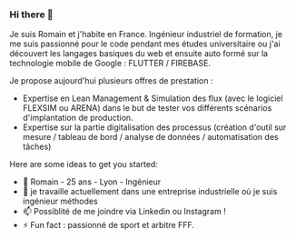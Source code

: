 ### Hi there 👋

Je suis Romain et j'habite en France. Ingénieur industriel de formation, je me suis passionné pour le code pendant mes études universitaire ou j'ai découvert les langages basiques du web et ensuite auto formé sur la technologie mobile de Google : FLUTTER / FIREBASE.

Je propose aujourd'hui plusieurs offres de prestation :
- Expertise en Lean Management & Simulation des flux (avec le logiciel FLEXSIM ou ARENA) dans le but de tester vos différents scénarios d'implantation de production.
- Expertise sur la partie digitalisation des processus (création d'outil sur mesure / tableau de bord / analyse de données / automatisation des tâches) 

Here are some ideas to get you started:

- 💬 Romain - 25 ans - Lyon - Ingénieur
- 🔭 je travaille actuellement dans une entreprise industrielle où je suis ingénieur méthodes
- 📫 Possiblité de me joindre via Linkedin ou Instagram !
- ⚡ Fun fact : passionné de sport et arbitre FFF.
